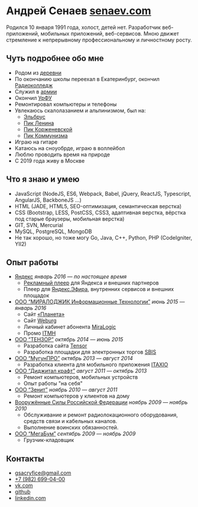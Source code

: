 # Андрей Сенаев [senaev.com](https://senaev.com)

Родился 10 января 1991 года, холост, детей нет.
Разработчик веб-приложений, мобильных приложений, веб-сервисов.
Мною движет стремление к непрерывному профессиональному и личностному росту.

## Чуть подробнее обо мне

* Родом из [деревни](https://ru.wikipedia.org/wiki/%D0%A1%D0%B8%D0%BC%D0%B8%D0%BD%D1%87%D0%B8)
* По окончанию школы переехал в Екатеринбург, окончил [Радиоколледж](http://www.urtt.ru/)
* Служил в [армии](https://vk.com/club22405400)
* Окончил [УрФУ](https://urfu.ru/ru/)
* Ремонтировал компьютеры и телефоны
* Увлекаюсь скалолазанием и альпинизмом, был на:
  * [Эльбрус](https://ru.wikipedia.org/wiki/%D0%AD%D0%BB%D1%8C%D0%B1%D1%80%D1%83%D1%81)
  * [Пик Ленина](https://ru.wikipedia.org/wiki/%D0%9F%D0%B8%D0%BA_%D0%9B%D0%B5%D0%BD%D0%B8%D0%BD%D0%B0)
  * [Пик Корженевской](https://ru.wikipedia.org/wiki/%D0%9F%D0%B8%D0%BA_%D0%9A%D0%BE%D1%80%D0%B6%D0%B5%D0%BD%D0%B5%D0%B2%D1%81%D0%BA%D0%BE%D0%B9)
  * [Пик Коммунизма](https://ru.wikipedia.org/wiki/%D0%9F%D0%B8%D0%BA_%D0%98%D1%81%D0%BC%D0%BE%D0%B8%D0%BB%D0%B0_%D0%A1%D0%BE%D0%BC%D0%BE%D0%BD%D0%B8)
* Играю на гитаре
* Катаюсь на сноуобрде, играю в воллейбол
* Люблю проводить время на природе
* С 2019 года живу в Москве

## Что я знаю и умею

* JavaScript (NodeJS, ES6, Webpack, Babel, jQuery, ReactJS, Typescript, AngularJS, BackboneJS …)
* HTML (JADE, HTML5, SEO-оптимизация, семантическая верстка)
* CSS (Bootstrap, LESS, PostCSS, CSS3, адаптивная верстка, вёрстка под старые браузеры, мобильная верстка)
* GIT, SVN, Mercurial
* MySQL, PostgreSQL, MongoDB
* Не так хорошо, но тоже могу Go, Java, C++, Python, PHP (CodeIgniter, YII2)

## Опыт работы

* [Яндекс](http://yandex.ru/) _январь 2016 — по настоящее время_
  * [Рекламный плеер](https://yandex.ru/dev/video-sdk/doc/dg/concepts/about-docpage/) для Яндекса и внешних партнеров
  * Плеер для [Яндекс.Эфира](https://yandex.ru/efir), внутренних сервисов и внешних площадок
* [ООО “МИРАЛОДЖИК Информационные Технологии”](https://miralogic.ru/) _июнь 2015 — январь 2016_
  * Сайт [«Планета»](https://planeta.tc/)
  * Сайт [Weburg](https://weburg.net/)
  * Личный кабинет абонента [MiraLogic](https://my.miralogic.ru/)
  * Промо [ITMH](https://itmh.ru/)
* [ООО “ТЕНЗОР”](https://tensor.ru/) _октябрь 2014 — июнь 2015_
  * Разработка сайта [Tensor](https://tensor.ru/)
  * Разработка площадки для электронных торгов [SBIS](https://wi.sbis.ru/)
* [ООО “МугунПРО”](http://mugun.pro/) _октябрь 2013 — август 2014_
  * Разработка клиента для мобильного приложения [ITAXIO](https://play.google.com/store/apps/details?id=com.itaxio.client)
* [ООО “Диджитал крафт”](https://dicraft.ru/) _август 2011 — октябрь 2013_
  * Ремонт компьютеров, мобильных устройств
  * Опыт работы "на себя"
* [ООО “Зенит”](http://oneday-repair.ru/) _ноябрь 2010 — август 2011_
  * Ремонт компьютеров у клиентов на дому
* [Вооружённые Силы Российской Федерации](http://mil.ru/index.htm) _ноябрь 2009 — ноябрь 2010_
  * Обслуживание и ремонт радиолокационного оборудования, средств связи и кабельных каналов. 
  * Выполнение воинских обязанностей.
* [ООО “МегаБум”](http://sferamm.ru/) _cентябрь 2009 — ноябрь 2009_
  * Грузчик-кладовщик

## Контакты
* [gsacryfice@gmail.com](mailto:gsacryfice@gmail.com)
* [+7 (982) 699-04-00](tel:+79826990400)
* [vk.com](https://vk.com/senaev)
* [github](https://github.com/senaev)
* [linkedin.com](https://www.linkedin.com/in/andrey-senaev-942232137/)

